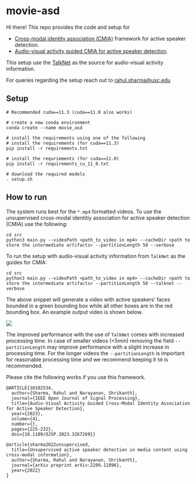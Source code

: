 # movie-asd

Hi there! This repo provides the code and setup for 
* [Cross-modal identity association (CMIA)](https://arxiv.org/abs/2209.11896) framework for active speaker detection. 
* [Audio-visual activity guided CMIA for active speaker detection](https://ieeexplore.ieee.org/abstract/document/10102534).

This setup use the [TalkNet](https://github.com/TaoRuijie/TalkNet-ASD) as the source for audio-visual activity information. 

For queries regarding the setup reach out to [rahul.sharma@usc.edu](mailto:rahul.sharma@usc.edu)

## Setup
```
# Recommended cuda==11.3 (cuda==11.0 also works)

# create a new conda environment
conda create --name movie_asd

# install the requirements using one of the following
# install the requirements (for cuda==11.3)
pip install -r requirements.txt

# install the requriements (for cuda==11.0)
pip install -r requirements_cu_11_0.txt

# download the required models
. setup.sh
```
## How to run
The system runs best for the `*.mp4` formatted videos. 
To use the unsupervised cross-modal identitiy association for active speaker detection (CMIA) use the following:
```
cd src
python3 main.py --videoPath <path_to_video in mp4> --cacheDir <path to store the intermediate artifacts> --partitionLength 50 --verbose
```
To run the setup with audio-visual activity information from `TalkNet` as the guides for CMIA:
```
cd src
python3 main.py --videoPath <path_to_video in mp4> --cacheDir <path to store the intermediate artifacts> --partitionLength 50 --talknet --verbose
```
The above snippet will generate a video with active speakers' faces bounded in a green bounding box while all other boxes are in the red bounding box. An example output video is shown below.

![](https://github.com/rash1993/movie-asd/blob/wacv/gif_v0.gif)

The improved performance with the use of `TalkNet` comes with increased processing time. In case of smaller videos (<5min) removing the field `--partitionLength` may improve performance with a slight increase in processing time. For the longer videos the `--partitionLength` is important for reasonable processing time and we recommend keeping it `50` is recommended.

Please cite the following works if you use this framework.
```
@ARTICLE{10102534,
  author={Sharma, Rahul and Narayanan, Shrikanth},
  journal={IEEE Open Journal of Signal Processing}, 
  title={Audio-Visual Activity Guided Cross-Modal Identity Association for Active Speaker Detection}, 
  year={2023},
  volume={4},
  number={},
  pages={225-232},
  doi={10.1109/OJSP.2023.3267269}}
```
```
@article{sharma2022unsupervised,
  title={Unsupervised active speaker detection in media content using cross-modal information},
  author={Sharma, Rahul and Narayanan, Shrikanth},
  journal={arXiv preprint arXiv:2209.11896},
  year={2022}
}
```
